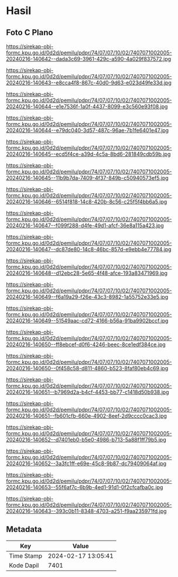 # Hasil

## Foto C Plano

https://sirekap-obj-formc.kpu.go.id/0d2d/pemilu/pdpr/74/07/07/10/02/7407071002005-20240216-140642--dada3c69-3961-429c-a590-4a029f837572.jpg

https://sirekap-obj-formc.kpu.go.id/0d2d/pemilu/pdpr/74/07/07/10/02/7407071002005-20240216-140643--e8cca4f8-867c-40d0-9d63-e023d49fe33d.jpg

https://sirekap-obj-formc.kpu.go.id/0d2d/pemilu/pdpr/74/07/07/10/02/7407071002005-20240216-140644--e1e7536f-1a0f-4437-8099-e3c560e93f08.jpg

https://sirekap-obj-formc.kpu.go.id/0d2d/pemilu/pdpr/74/07/07/10/02/7407071002005-20240216-140644--e79dc040-3d57-487c-96ae-7b1fe6401e47.jpg

https://sirekap-obj-formc.kpu.go.id/0d2d/pemilu/pdpr/74/07/07/10/02/7407071002005-20240216-140645--ecd5f4ce-a39d-4c5a-8bd6-281849cdb59b.jpg

https://sirekap-obj-formc.kpu.go.id/0d2d/pemilu/pdpr/74/07/07/10/02/7407071002005-20240216-140645--11b9b7da-7409-4f37-849b-c50940573ef5.jpg

https://sirekap-obj-formc.kpu.go.id/0d2d/pemilu/pdpr/74/07/07/10/02/7407071002005-20240216-140646--6514f818-14c8-420b-8c56-c25f5f4bb6a5.jpg

https://sirekap-obj-formc.kpu.go.id/0d2d/pemilu/pdpr/74/07/07/10/02/7407071002005-20240216-140647--f099f288-d4fe-49d1-afcf-36e8a115a423.jpg

https://sirekap-obj-formc.kpu.go.id/0d2d/pemilu/pdpr/74/07/07/10/02/7407071002005-20240216-140647--dc87de80-14c8-46bc-857d-e9ebb4e77784.jpg

https://sirekap-obj-formc.kpu.go.id/0d2d/pemilu/pdpr/74/07/07/10/02/7407071002005-20240216-140648--d12ebc28-5e65-4f48-afce-193a83471969.jpg

https://sirekap-obj-formc.kpu.go.id/0d2d/pemilu/pdpr/74/07/07/10/02/7407071002005-20240216-140649--f6a19a29-f26e-43c3-8982-1a55752e33e5.jpg

https://sirekap-obj-formc.kpu.go.id/0d2d/pemilu/pdpr/74/07/07/10/02/7407071002005-20240216-140649--51549aac-cd72-4166-b56a-91ba9902bccf.jpg

https://sirekap-obj-formc.kpu.go.id/0d2d/pemilu/pdpr/74/07/07/10/02/7407071002005-20240216-140650--ff8ebcef-d0f6-4246-beec-8ce1edf384ce.jpg

https://sirekap-obj-formc.kpu.go.id/0d2d/pemilu/pdpr/74/07/07/10/02/7407071002005-20240216-140650--0f458c58-d811-4860-b523-8faf80eb4c69.jpg

https://sirekap-obj-formc.kpu.go.id/0d2d/pemilu/pdpr/74/07/07/10/02/7407071002005-20240216-140651--b7969d2a-b4cf-4453-bb77-c1418d50b938.jpg

https://sirekap-obj-formc.kpu.go.id/0d2d/pemilu/pdpr/74/07/07/10/02/7407071002005-20240216-140651--fb601cfb-660e-4902-8eef-2d9cccc0cac3.jpg

https://sirekap-obj-formc.kpu.go.id/0d2d/pemilu/pdpr/74/07/07/10/02/7407071002005-20240216-140652--d7401eb0-b5e0-4986-b713-5a88f1ff79b5.jpg

https://sirekap-obj-formc.kpu.go.id/0d2d/pemilu/pdpr/74/07/07/10/02/7407071002005-20240216-140652--3a3fc1ff-e69e-45c8-9b87-dc79409064af.jpg

https://sirekap-obj-formc.kpu.go.id/0d2d/pemilu/pdpr/74/07/07/10/02/7407071002005-20240216-140653--55f6af7c-6b9b-4ed1-91d1-0f2cfcafba0c.jpg

https://sirekap-obj-formc.kpu.go.id/0d2d/pemilu/pdpr/74/07/07/10/02/7407071002005-20240216-140643--393c0b11-8348-4703-a251-f9aa235971fd.jpg


## Metadata

| Key        | Value               |
| ---------- | ------------------- |
| Time Stamp | 2024-02-17 13:05:41 |
| Kode Dapil | 7401                |



